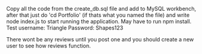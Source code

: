 Copy all the code from the create_db.sql file and add to MySQL workbench, after that just do 'cd Portfolio' (if thats what you named the file) and write node index.js to start running the application. May have to run npm install.
Test username: Triangle
Password: Shapes123

There wont be any reviews until you post one and you should create a new user to see how reviews function.
